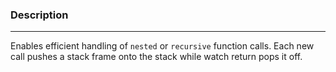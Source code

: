 ### Description
---
Enables efficient handling of `nested` or `recursive` function calls.
Each new call pushes a stack frame onto the stack while watch return pops it off.
